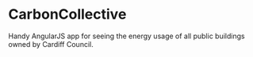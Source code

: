 CarbonCollective
================

Handy AngularJS app for seeing the energy usage of all public buildings owned by Cardiff Council.
